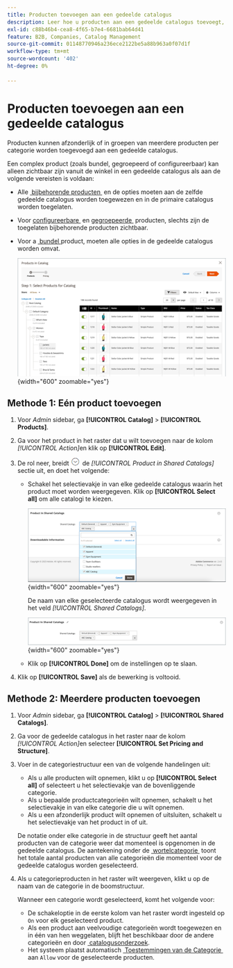 ```yaml
---
title: Producten toevoegen aan een gedeelde catalogus
description: Leer hoe u producten aan een gedeelde catalogus toevoegt, afzonderlijk of in groepen per categorie.
exl-id: c88b46b4-cea8-4f65-b7e4-6681bab64d41
feature: B2B, Companies, Catalog Management
source-git-commit: 01148770946a236ece2122be5a88b963a0f07d1f
workflow-type: tm+mt
source-wordcount: '402'
ht-degree: 0%

---
```


# Producten toevoegen aan een gedeelde catalogus

Producten kunnen afzonderlijk of in groepen van meerdere producten per categorie worden toegevoegd aan een gedeelde catalogus.

Een complex product (zoals bundel, gegroepeerd of configureerbaar) kan alleen zichtbaar zijn vanuit de winkel in een gedeelde catalogus als aan de volgende vereisten is voldaan:

- Alle [&#x200B; bijbehorende producten &#x200B;](../catalog/product-configurations.md) en de opties moeten aan de zelfde gedeelde catalogus worden toegewezen en in de primaire catalogus worden toegelaten.
- Voor [&#x200B; configureerbare &#x200B;](../catalog/product-create-configurable.md) en [&#x200B; gegroepeerde &#x200B;](../catalog/product-create-grouped.md) producten, slechts zijn de toegelaten bijbehorende producten zichtbaar.
- Voor a [&#x200B; bundel &#x200B;](../catalog/product-create-bundle.md) product, moeten alle opties in de gedeelde catalogus worden omvat.

  ![&#x200B; Uitgezochte Producten voor Catalogus &#x200B;](./assets/shared-catalog-select-products-step-1.png){width="600" zoomable="yes"}

## Methode 1: Eén product toevoegen

1. Voor _Admin_ sidebar, ga **[!UICONTROL Catalog]** > **[!UICONTROL Products]**.

1. Ga voor het product in het raster dat u wilt toevoegen naar de kolom _[!UICONTROL Action]_&#x200B;en klik op **[!UICONTROL Edit]**.

1. De rol neer, breidt ![&#x200B; selecteur van de Uitbreiding &#x200B;](../assets/icon-display-expand.png) de _[!UICONTROL Product in Shared Catalogs]_&#x200B;sectie uit, en doet het volgende:

   - Schakel het selectievakje in van elke gedeelde catalogus waarin het product moet worden weergegeven. Klik op **[!UICONTROL Select all]** om alle catalogi te kiezen.

     ![&#x200B; Product in Gedeelde Catalogi &#x200B;](./assets/shared-catalog-assign-from-product.png){width="600" zoomable="yes"}

     De naam van elke geselecteerde catalogus wordt weergegeven in het veld _[!UICONTROL Shared Catalogs]_.

     ![&#x200B; Gedeelde toegewezen catalogi &#x200B;](./assets/shared-catalog-assigned.png){width="600" zoomable="yes"}

   - Klik op **[!UICONTROL Done]** om de instellingen op te slaan.

1. Klik op **[!UICONTROL Save]** als de bewerking is voltooid.

## Methode 2: Meerdere producten toevoegen

1. Voor _Admin_ sidebar, ga **[!UICONTROL Catalog]** > **[!UICONTROL Shared Catalogs]**.

1. Ga voor de gedeelde catalogus in het raster naar de kolom _[!UICONTROL Action]_&#x200B;en selecteer **[!UICONTROL Set Pricing and Structure]**.

1. Voer in de categoriestructuur een van de volgende handelingen uit:

   - Als u alle producten wilt opnemen, klikt u op **[!UICONTROL Select all]** of selecteert u het selectievakje van de bovenliggende categorie.
   - Als u bepaalde productcategorieën wilt opnemen, schakelt u het selectievakje in van elke categorie die u wilt opnemen.
   - Als u een afzonderlijk product wilt opnemen of uitsluiten, schakelt u het selectievakje van het product in of uit.

   De notatie onder elke categorie in de structuur geeft het aantal producten van de categorie weer dat momenteel is opgenomen in de gedeelde catalogus. De aantekening onder de [&#x200B; wortelcategorie &#x200B;](../catalog/category-root.md) toont het totale aantal producten van alle categorieën die momenteel voor de gedeelde catalogus worden geselecteerd.

1. Als u categorieproducten in het raster wilt weergeven, klikt u op de naam van de categorie in de boomstructuur.

   Wanneer een categorie wordt geselecteerd, komt het volgende voor:

   - De schakeloptie in de eerste kolom van het raster wordt ingesteld op `On` voor elk geselecteerd product.
   - Als een product aan veelvoudige categorieën wordt toegewezen en in één van hen weggelaten, blijft het beschikbaar door de andere categorieën en door [&#x200B; catalogusonderzoek &#x200B;](../catalog/search.md).
   - Het systeem plaatst automatisch [&#x200B; Toestemmingen van de Categorie &#x200B;](../catalog/category-permissions.md) aan `Allow` voor de geselecteerde producten.
